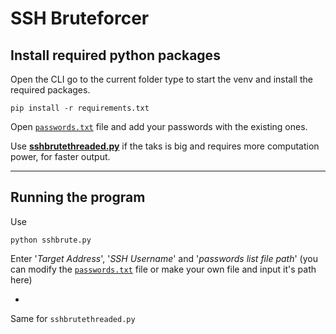 # SSH Bruteforcer

## Install required python packages
Open the CLI go to the current folder type to start the venv and install the required packages.
```
pip install -r requirements.txt
```

Open [`passwords.txt`](passwords.txt) file and add your passwords with the existing ones.

Use [**sshbrutethreaded.py**](sshbrutethreaded.py) if the taks is big and requires more computation power, for faster output.

---

## Running the program
Use 
```
python sshbrute.py
```
Enter '*Target Address*', '*SSH Username*' and '*passwords list file path*' (you can modify the [`passwords.txt`](passwords.txt) file or make your own file and input it's path here)

-
Same for `sshbrutethreaded.py`
